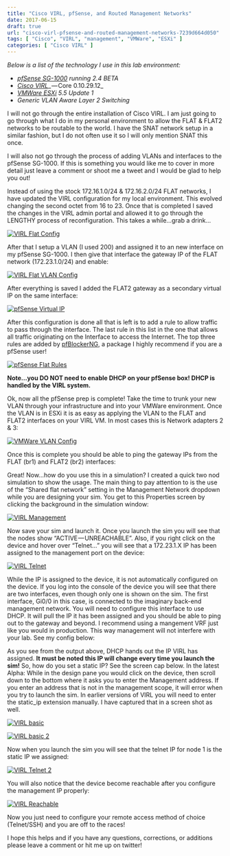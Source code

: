 ```yaml
---
title: "Cisco VIRL, pfSense, and Routed Management Networks"
date: 2017-06-15
draft: true
url: "cisco-virl-pfsense-and-routed-management-networks-7239d664d050"
tags: [ "Cisco", "VIRL", "management", "VMWare", "ESXi" ]
categories: [ "Cisco VIRL" ]
---
```


_Below is a list of the technology I use in this lab environment:_

*   [_pfSense SG-1000_](https://www.netgate.com/products/sg-1000.html) _running 2.4 BETA_
*   [_Cisco VIRL_](http://virl.cisco.com/)_ — Core 0.10.29.12_
*   [_VMWare ESXi_](https://www.vmware.com/) _5.5 Update 1_
*   _Generic VLAN Aware Layer 2 Switching_

I will not go through the entire installation of Cisco VIRL. I am just going to go through what I do in my personal environment to allow the FLAT & FLAT2 networks to be routable to the world. I have the SNAT network setup in a similar fashion, but I do not often use it so I will only mention SNAT this once.

I will also not go through the process of adding VLANs and interfaces to the pfSense SG-1000\. If this is something you would like me to cover in more detail just leave a comment or shoot me a tweet and I would be glad to help you out!

Instead of using the stock 172.16.1.0/24 & 172.16.2.0/24 FLAT networks, I have updated the VIRL configuration for my local environment. This evolved changing the second octet from 16 to 23\. Once that is completed I saved the changes in the VIRL admin portal and allowed it to go through the LENGTHY process of reconfiguration. This takes a while…grab a drink…

[![VIRL Flat Config](/post/2017-06-15-cisco-virl-pfsense-and-routed-management-networks/virl-flat-config.png)](/post/2017-06-15-cisco-virl-pfsense-and-routed-management-networks/virl-flat-config.png)

After that I setup a VLAN (I used 200) and assigned it to an new interface on my pfSense SG-1000\. I then give that interface the gateway IP of the FLAT network (172.23.1.0/24) and enable:

[![VIRL Flat VLAN Config](/post/2017-06-15-cisco-virl-pfsense-and-routed-management-networks/virl-flat-vlan-config.png)](/post/2017-06-15-cisco-virl-pfsense-and-routed-management-networks/virl-flat-vlan-config.png)


After everything is saved I added the FLAT2 gateway as a secondary virtual IP on the same interface:

[![pfSense Virtual IP](/post/2017-06-15-cisco-virl-pfsense-and-routed-management-networks/pfsense-virtual-ip.png)](/post/2017-06-15-cisco-virl-pfsense-and-routed-management-networks/pfsense-virtual-ip.png)

After this configuration is done all that is left is to add a rule to allow traffic to pass through the interface. The last rule in this list in the one that allows all traffic originating on the Interface to access the Internet. The top three rules are added by [pfBlockerNG](https://forum.pfsense.org/index.php?topic=86212.0), a package I highly recommend if you are a pfSense user!

[![pfSense Flat Rules](/post/2017-06-15-cisco-virl-pfsense-and-routed-management-networks/pfsense-flat-rules.png)](/post/2017-06-15-cisco-virl-pfsense-and-routed-management-networks/pfsense-flat-rules.png)

**Note…you DO NOT need to enable DHCP on your pfSense box! DHCP is handled by the VIRL system.**

Ok, now all the pfSense prep is complete! Take the time to trunk your new VLAN through your infrastructure and into your VMWare environment. Once the VLAN is in ESXi it is as easy as applying the VLAN to the FLAT and FLAT2 interfaces on your VIRL VM. In most cases this is Network adapters 2 & 3:

[![VMWare VLAN Config](/post/2017-06-15-cisco-virl-pfsense-and-routed-management-networks/vmware-vlan-config.png)](/post/2017-06-15-cisco-virl-pfsense-and-routed-management-networks/vmware-vlan-config.png)

Once this is complete you should be able to ping the gateway IPs from the FLAT (br1) and FLAT2 (br2) interfaces:

Great! Now…how do you use this in a simulation? I created a quick two nod simulation to show the usage. The main thing to pay attention to is the use of the “Shared flat network” setting in the Management Network dropdown while you are designing your sim. You get to this Properties screen by clicking the background in the simulation window:

[![VIRL Management](/post/2017-06-15-cisco-virl-pfsense-and-routed-management-networks/virl-management.png)](/post/2017-06-15-cisco-virl-pfsense-and-routed-management-networks/virl-management.png)

Now save your sim and launch it. Once you launch the sim you will see that the nodes show “ACTIVE — UNREACHABLE”. Also, if you right click on the device and hover over “Telnet…” you will see that a 172.23.1.X IP has been assigned to the management port on the device:

[![VIRL Telnet](/post/2017-06-15-cisco-virl-pfsense-and-routed-management-networks/virl-telnet.png)](/post/2017-06-15-cisco-virl-pfsense-and-routed-management-networks/virl-telnet.png)

While the IP is assigned to the device, it is not automatically configured on the device. If you log into the console of the device you will see that there are two interfaces, even though only one is shown on the sim. The first interface, Gi0/0 in this case, is connected to the imaginary back-end management network. You will need to configure this interface to use DHCP. It will pull the IP it has been assigned and you should be able to ping out to the gateway and beyond. I recommend using a mangement VRF just like you would in production. This way management will not interfere with your lab. See my config below:

As you see from the output above, DHCP hands out the IP VIRL has assigned. **It must be noted this IP will change every time you launch the sim!** So, how do you set a static IP? See the screen cap below. In the latest Alpha: While in the design pane you would click on the device, then scroll down to the bottom where it asks you to enter the Management address. If you enter an address that is not in the management scope, it will error when you try to launch the sim. In earlier versions of VIRL you will need to enter the static_ip extension manually. I have captured that in a screen shot as well.

[![VIRL basic](/post/2017-06-15-cisco-virl-pfsense-and-routed-management-networks/virl-basic.png)](/post/2017-06-15-cisco-virl-pfsense-and-routed-management-networks/virl-basic.png)

[![VIRL basic 2](/post/2017-06-15-cisco-virl-pfsense-and-routed-management-networks/virl-basic-2.png)](/post/2017-06-15-cisco-virl-pfsense-and-routed-management-networks/virl-basic-2.png)

Now when you launch the sim you will see that the telnet IP for node 1 is the static IP we assigned:

[![VIRL Telnet 2](/post/2017-06-15-cisco-virl-pfsense-and-routed-management-networks/virl-telnet-2.png)](/post/2017-06-15-cisco-virl-pfsense-and-routed-management-networks/virl-telnet-2.png)

You will also notice that the device become reachable after you configure the management IP properly:

[![VIRL Reachable](/post/2017-06-15-cisco-virl-pfsense-and-routed-management-networks/virl-reachable.png)](/post/2017-06-15-cisco-virl-pfsense-and-routed-management-networks/virl-reachable.png)

Now you just need to configure your remote access method of choice (Telnet/SSH) and you are off to the races!

I hope this helps and if you have any questions, corrections, or additions please leave a comment or hit me up on twitter!